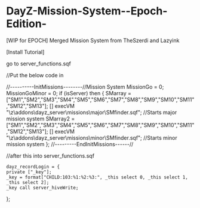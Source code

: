 DayZ-Mission-System--Epoch-Edition-
===================================

[WIP for EPOCH] Merged Mission System from TheSzerdi and Lazyink 

[Install Tutorial]

go to
server_functions.sqf

//Put the below code in


//----------InitMissions--------//Mission System
MissionGo = 0;
MissionGoMinor = 0;
if (isServer) then { 
SMarray = ["SM1","SM2","SM3","SM4","SM5","SM6","SM7","SM8","SM9","SM10","SM11","SM12","SM13"];
[] execVM "\z\addons\dayz_server\missions\major\SMfinder.sqf"; //Starts major mission system
SMarray2 = ["SM1","SM2","SM3","SM4","SM5","SM6","SM7","SM8","SM9","SM10","SM11","SM12","SM13"];
[] execVM "\z\addons\dayz_server\missions\minor\SMfinder.sqf"; //Starts minor mission system
};
//---------EndInitMissions------//


//after this into server_functions.sqf

    dayz_recordLogin = {
	private ["_key"];
	_key = format["CHILD:103:%1:%2:%3:", _this select 0, _this select 1, _this select 2];
	_key call server_hiveWrite;
};
